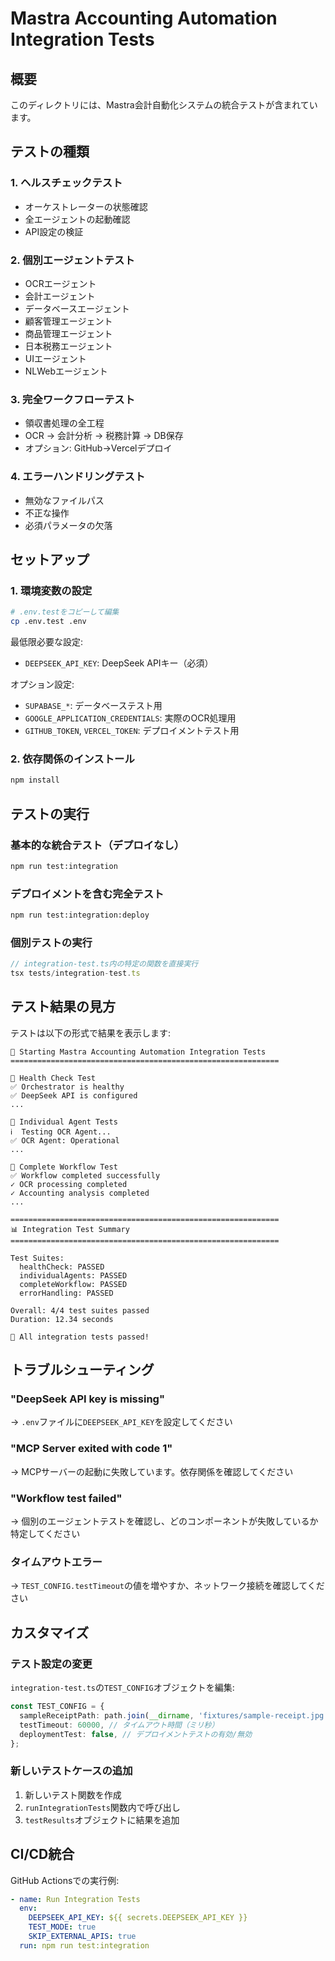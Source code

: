 # Mastra Accounting Automation Integration Tests

## 概要

このディレクトリには、Mastra会計自動化システムの統合テストが含まれています。

## テストの種類

### 1. ヘルスチェックテスト
- オーケストレーターの状態確認
- 全エージェントの起動確認
- API設定の検証

### 2. 個別エージェントテスト
- OCRエージェント
- 会計エージェント
- データベースエージェント
- 顧客管理エージェント
- 商品管理エージェント
- 日本税務エージェント
- UIエージェント
- NLWebエージェント

### 3. 完全ワークフローテスト
- 領収書処理の全工程
- OCR → 会計分析 → 税務計算 → DB保存
- オプション: GitHub→Vercelデプロイ

### 4. エラーハンドリングテスト
- 無効なファイルパス
- 不正な操作
- 必須パラメータの欠落

## セットアップ

### 1. 環境変数の設定

```bash
# .env.testをコピーして編集
cp .env.test .env
```

最低限必要な設定:
- `DEEPSEEK_API_KEY`: DeepSeek APIキー（必須）

オプション設定:
- `SUPABASE_*`: データベーステスト用
- `GOOGLE_APPLICATION_CREDENTIALS`: 実際のOCR処理用
- `GITHUB_TOKEN`, `VERCEL_TOKEN`: デプロイメントテスト用

### 2. 依存関係のインストール

```bash
npm install
```

## テストの実行

### 基本的な統合テスト（デプロイなし）

```bash
npm run test:integration
```

### デプロイメントを含む完全テスト

```bash
npm run test:integration:deploy
```

### 個別テストの実行

```typescript
// integration-test.ts内の特定の関数を直接実行
tsx tests/integration-test.ts
```

## テスト結果の見方

テストは以下の形式で結果を表示します:

```
🚀 Starting Mastra Accounting Automation Integration Tests
============================================================

📍 Health Check Test
✅ Orchestrator is healthy
✅ DeepSeek API is configured
...

📍 Individual Agent Tests
ℹ️  Testing OCR Agent...
✅ OCR Agent: Operational
...

📍 Complete Workflow Test
✅ Workflow completed successfully
✓ OCR processing completed
✓ Accounting analysis completed
...

============================================================
📊 Integration Test Summary
============================================================

Test Suites:
  healthCheck: PASSED
  individualAgents: PASSED
  completeWorkflow: PASSED
  errorHandling: PASSED

Overall: 4/4 test suites passed
Duration: 12.34 seconds

🎉 All integration tests passed!
```

## トラブルシューティング

### "DeepSeek API key is missing"
→ `.env`ファイルに`DEEPSEEK_API_KEY`を設定してください

### "MCP Server exited with code 1"
→ MCPサーバーの起動に失敗しています。依存関係を確認してください

### "Workflow test failed"
→ 個別のエージェントテストを確認し、どのコンポーネントが失敗しているか特定してください

### タイムアウトエラー
→ `TEST_CONFIG.testTimeout`の値を増やすか、ネットワーク接続を確認してください

## カスタマイズ

### テスト設定の変更

`integration-test.ts`の`TEST_CONFIG`オブジェクトを編集:

```typescript
const TEST_CONFIG = {
  sampleReceiptPath: path.join(__dirname, 'fixtures/sample-receipt.jpg'),
  testTimeout: 60000, // タイムアウト時間（ミリ秒）
  deploymentTest: false, // デプロイメントテストの有効/無効
};
```

### 新しいテストケースの追加

1. 新しいテスト関数を作成
2. `runIntegrationTests`関数内で呼び出し
3. `testResults`オブジェクトに結果を追加

## CI/CD統合

GitHub Actionsでの実行例:

```yaml
- name: Run Integration Tests
  env:
    DEEPSEEK_API_KEY: ${{ secrets.DEEPSEEK_API_KEY }}
    TEST_MODE: true
    SKIP_EXTERNAL_APIS: true
  run: npm run test:integration
```